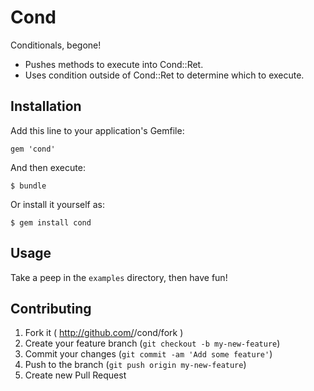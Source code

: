 # Cond

Conditionals, begone!

- Pushes methods to execute into Cond::Ret.
- Uses condition outside of Cond::Ret to determine which to execute.

## Installation

Add this line to your application's Gemfile:

    gem 'cond'

And then execute:

    $ bundle

Or install it yourself as:

    $ gem install cond

## Usage

Take a peep in the `examples` directory, then have fun!

## Contributing

1. Fork it ( http://github.com/<my-github-username>/cond/fork )
2. Create your feature branch (`git checkout -b my-new-feature`)
3. Commit your changes (`git commit -am 'Add some feature'`)
4. Push to the branch (`git push origin my-new-feature`)
5. Create new Pull Request
